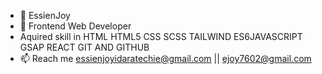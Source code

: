 - 👋 EssienJoy
- 👀 Frontend Web Developer
- Aquired skill in HTML HTML5 CSS SCSS TAILWIND ES6JAVASCRIPT GSAP REACT GIT AND GITHUB
- 📫 Reach me essienjoyidaratechie@gmail.com  ||  ejoy7602@gmail.com


